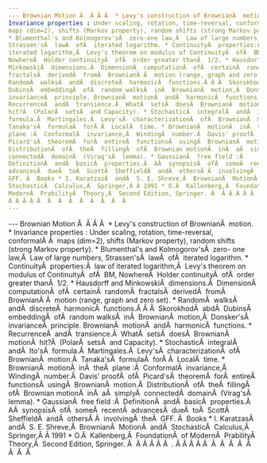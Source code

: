 ```yaml
---
--- Brownian Motion Â  Â Â Â  * Levy's construction of BrownianÂ  motion. *
Invariance properties : Under scaling, rotation, time-reversal, conformalÂ Â 
maps (dim=2), shifts (Markov property), random shifts (strong Markov property).
* Blumenthal's and Kolmogorov'sÂ  zero-one law,Â  Law of large numbers,
Strassen'sÂ  lawÂ  ofÂ  iterated logarithm. * ContinuityÂ  properties:Â  law of
iterated logarithm,Â  Levy's theorem on modulus of ContinuityÂ  ofÂ  BM,
NowhereÂ  Holder continuityÂ  ofÂ  order greater thanÂ  1/2. * Hausdorff and
MinkowskiÂ  dimensions.Â  DimensionÂ  computationÂ  ofÂ  certainÂ  randomÂ 
fractalsÂ  derivedÂ  fromÂ  BrownianÂ Â  motion (range, graph and zero set). *
RandomÂ  walksÂ  andÂ  discreteÂ  harmonicÂ  functions.Â Â Â  SkorokhodÂ  abdÂ 
DubinsÂ  embeddingÂ  ofÂ  random walksÂ  inÂ  BrownianÂ  motion,Â  Donsker'sÂ 
invarianceÂ  principle. BrownianÂ  motionÂ  andÂ  harmonicÂ  functions. *
RecurrenceÂ  andÂ  transience.Â  WhatÂ  setsÂ  doesÂ  BrownianÂ  motionÂ 
hit?Â  (PolarÂ  setsÂ  and Capacity). * StochasticÂ  integralÂ  andÂ  Ito'sÂ 
formula.Â  Martingales.Â  Levy'sÂ  characterizationÂ  ofÂ  BrownianÂ  motion.Â 
Tanaka'sÂ  formulaÂ  forÂ Â  LocalÂ  time. * BrownianÂ  motionÂ  inÂ  theÂ 
plane :Â  ConformalÂ  invariance,Â  WindingÂ  number.Â  Davis' proofÂ  ofÂ 
Picard'sÂ  theoremÂ  forÂ  entireÂ  functionsÂ  usingÂ  BrownianÂ  motion.Â 
DistributionÂ  ofÂ  theÂ  fillingÂ  ofÂ  Brownian motionÂ  inÂ  aÂ  simplyÂ 
connectedÂ  domainÂ  (Virag'sÂ  lemma). * GaussianÂ  free field :Â 
DefinitionÂ  andÂ  basicÂ  properties.Â  AÂ  synopsisÂ  ofÂ  someÂ  recentÂ 
advancesÂ  dueÂ  toÂ  ScottÂ  SheffieldÂ  andÂ  othersÂ Â  involvingÂ  theÂ 
GFF. Â  Books * I. KaratzasÂ  andÂ  S. E. Shreve,Â  BrownianÂ  MotionÂ  andÂ 
StochasticÂ  Calculus,Â  Springer,Â Â 1991 * O.Â  Kallenberg,Â  FoundationÂ  of
ModernÂ  PrabilityÂ  Theory,Â  Second Edition, Springer. Â  Â Â Â Â Â  .
Â Â Â Â Â  Â  Â  Â  Â  Â  Â  Â  Â 
---
```

--- Brownian Motion Â  Â Â Â  * Levy's
construction of BrownianÂ  motion. * Invariance properties : Under scaling,
rotation, time-reversal, conformalÂ Â  maps (dim=2), shifts (Markov property),
random shifts (strong Markov property). * Blumenthal's and Kolmogorov'sÂ  zero-
one law,Â  Law of large numbers, Strassen'sÂ  lawÂ  ofÂ  iterated logarithm. *
ContinuityÂ  properties:Â  law of iterated logarithm,Â  Levy's theorem on
modulus of ContinuityÂ  ofÂ  BM, NowhereÂ  Holder continuityÂ  ofÂ  order
greater thanÂ  1/2. * Hausdorff and MinkowskiÂ  dimensions.Â  DimensionÂ 
computationÂ  ofÂ  certainÂ  randomÂ  fractalsÂ  derivedÂ  fromÂ  BrownianÂ Â 
motion (range, graph and zero set). * RandomÂ  walksÂ  andÂ  discreteÂ 
harmonicÂ  functions.Â Â Â  SkorokhodÂ  abdÂ  DubinsÂ  embeddingÂ  ofÂ  random
walksÂ  inÂ  BrownianÂ  motion,Â  Donsker'sÂ  invarianceÂ  principle.
BrownianÂ  motionÂ  andÂ  harmonicÂ  functions. * RecurrenceÂ  andÂ 
transience.Â  WhatÂ  setsÂ  doesÂ  BrownianÂ  motionÂ  hit?Â  (PolarÂ  setsÂ 
and Capacity). * StochasticÂ  integralÂ  andÂ  Ito'sÂ  formula.Â 
Martingales.Â  Levy'sÂ  characterizationÂ  ofÂ  BrownianÂ  motion.Â  Tanaka'sÂ 
formulaÂ  forÂ Â  LocalÂ  time. * BrownianÂ  motionÂ  inÂ  theÂ  plane :Â 
ConformalÂ  invariance,Â  WindingÂ  number.Â  Davis' proofÂ  ofÂ  Picard'sÂ 
theoremÂ  forÂ  entireÂ  functionsÂ  usingÂ  BrownianÂ  motion.Â 
DistributionÂ  ofÂ  theÂ  fillingÂ  ofÂ  Brownian motionÂ  inÂ  aÂ  simplyÂ 
connectedÂ  domainÂ  (Virag'sÂ  lemma). * GaussianÂ  free field :Â 
DefinitionÂ  andÂ  basicÂ  properties.Â  AÂ  synopsisÂ  ofÂ  someÂ  recentÂ 
advancesÂ  dueÂ  toÂ  ScottÂ  SheffieldÂ  andÂ  othersÂ Â  involvingÂ  theÂ 
GFF. Â  Books * I. KaratzasÂ  andÂ  S. E. Shreve,Â  BrownianÂ  MotionÂ  andÂ 
StochasticÂ  Calculus,Â  Springer,Â Â 1991 * O.Â  Kallenberg,Â  FoundationÂ  of
ModernÂ  PrabilityÂ  Theory,Â  Second Edition, Springer. Â  Â Â Â Â Â  .
Â Â Â Â Â  Â  Â  Â  Â  Â  Â  Â  Â 
